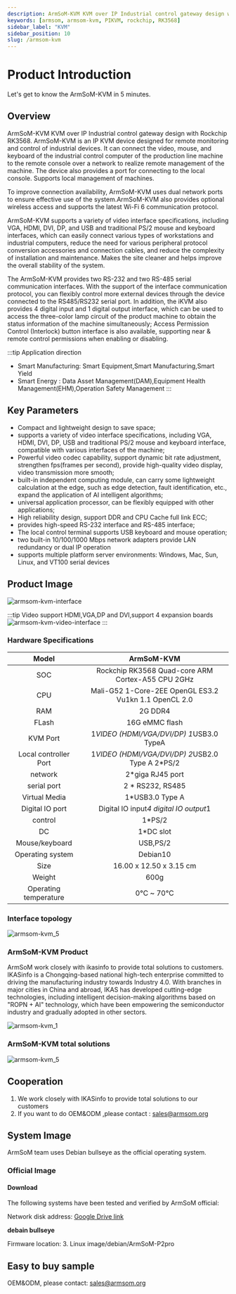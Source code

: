 ```yaml
---
description: ArmSoM-KVM KVM over IP Industrial control gateway design with Rockchip RK3568. ArmSoM-KVM is an IP KVM device designed for remote monitoring and control of industrial devices. It can connect the video, mouse, and keyboard of the industrial control computer of the production line machine to the remote console over a network to realize remote management of the machine. The device also provides a port for connecting to the local console. Supports local management of machines.
keywords: [armsom, armsom-kvm, PIKVM, rockchip, RK3568]
sidebar_label: "KVM"
sidebar_position: 10
slug: /armsom-kvm
---
```


# Product Introduction
Let's get to know the ArmSoM-KVM in 5 minutes.

## Overview
ArmSoM-KVM KVM over IP Industrial control gateway design with Rockchip RK3568. ArmSoM-KVM is an IP KVM device designed for remote monitoring and control of industrial devices. It can connect the video, mouse, and keyboard of the industrial control computer of the production line machine to the remote console over a network to realize remote management of the machine. The device also provides a port for connecting to the local console. Supports local management of machines.

To improve connection availability, ArmSoM-KVM uses dual network ports to ensure effective use of the system.ArmSoM-KVM also provides optional wireless access and supports the latest Wi-Fi 6 communication protocol.

ArmSoM-KVM supports a variety of video interface specifications, including VGA, HDMI, DVI, DP, and USB and traditional PS/2 mouse and keyboard interfaces, which can easily connect various types of workstations and industrial computers, reduce the need for various peripheral protocol conversion accessories and connection cables, and reduce the complexity of installation and maintenance. Makes the site cleaner and helps improve the overall stability of the system.

The ArmSoM-KVM provides two RS-232 and two RS-485 serial communication interfaces. With the support of the interface communication protocol, you can flexibly control more external devices through the device connected to the RS485/RS232 serial port. In addition, the iKVM also provides 4 digital input and 1 digital output interface, which can be used to access the three-color lamp circuit of the product machine to obtain the status information of the machine simultaneously; Access Permission Control (Interlock) button interface is also available, supporting near & remote control permissions when enabling or disabling.

:::tip Application direction
- Smart Manufacturing: Smart Equipment,Smart Manufacturing,Smart Yield
- Smart Energy : Data Asset Management(DAM),Equipment Health Management(EHM),Operation Safety Management
:::


## Key Parameters

- Compact and lightweight design to save space;
- supports a variety of video interface specifications, including VGA, HDMI, DVI, DP, USB and traditional PS/2 mouse and keyboard interface, compatible with various interfaces of the machine;
- Powerful video codec capability, support dynamic bit rate adjustment, strengthen fps(frames per second), provide high-quality video display, video transmission more smooth;
- built-in independent computing module, can carry some lightweight calculation at the edge, such as edge detection, fault identification, etc., expand the application of AI intelligent algorithms;
- universal application processor, can be flexibly equipped with other applications;
- High reliability design, support DDR and CPU Cache full link ECC;
- provides high-speed RS-232 interface and RS-485 interface;
- The local control terminal supports USB keyboard and mouse operation;
- two built-in 10/100/1000 Mbps network adapters provide LAN redundancy or dual IP operation
- supports multiple platform server environments: Windows, Mac, Sun, Linux, and VT100 serial devices

## Product Image
![armsom-kvm-interface](/img/link/armsom-kvm-interface.jpg)

:::tip
Video support HDMI,VGA,DP and DVI,support 4 expansion boards
![armsom-kvm-video-interface](/img/link/armsom-kvm-video-interface.png)
:::

### Hardware Specifications

|Model|ArmSoM-KVM|
| :--------: | :----------:|
|SOC	|Rockchip RK3568 Quad-core ARM Cortex-A55 CPU 2GHz |
|CPU	|Mali-G52 1-Core-2EE OpenGL ES3.2 Vu1kn 1.1 OpenCL 2.0 |
|RAM	|2G DDR4|
|FLash|16G eMMC flash|
|KVM Port	|1*VIDEO (HDMI/VGA/DVI/DP) 1*USB3.0 TypeA|
|Local controller Port|1*VIDEO (HDMI/VGA/DVI/DP) 2*USB2.0 Type A 2*PS/2 |
|network|2*giga RJ45 port|
|serial port|2 * RS232, RS485|
|Virtual Media|1*USB3.0 Type A|
|Digital IO port |Digital IO input*4 digital IO output*1|
|control	|1*PS/2|
|DC |1*DC slot|
|Mouse/keyboard|USB,PS/2|
|Operating system |Debian10|
|Size |16.00 x 12.50 x 3.15 cm|
|Weight |600g|
|Operating temperature	| 0℃ ~ 70℃|

### Interface topology
![armsom-kvm_5](/img/link/armsom-kvm_5.png)

### ArmSoM-KVM Product

ArmSoM work closely with ikasinfo to provide total solutions to customers. IKASinfo is a Chongqing-based national high-tech enterprise committed to driving the manufacturing industry towards Industry 4.0. With branches in major cities in China and abroad, IKAS has developed cutting-edge technologies, including intelligent decision-making algorithms based on "ROPN + AI" technology, which have been empowering the semiconductor industry and gradually adopted in other sectors.

![armsom-kvm_1](/img/link/armsom-kvm_1.jpg)

### ArmSoM-KVM total solutions

![armsom-kvm_5](/img/link/armsom-kvm_2.png)

## Cooperation

1. We work closely with IKASinfo to provide total solutions to our customers
2. If you want to do OEM&ODM ,please contact : sales@armsom.org


## System Image

ArmSoM team uses Debian bullseye as the official operating system.

### Official Image

#### Download

The following systems have been tested and verified by ArmSoM official:

Network disk address: [Google Drive link](https://drive.google.com/drive/folders/1aCoC6-5zoMaNBGwwgr_pYIs219aFijFM) 

**debain bullseye**  

Firmware location: 3. Linux image/debian/ArmSoM-P2pro  


## Easy to buy sample

OEM&ODM,  please contact: sales@armsom.org